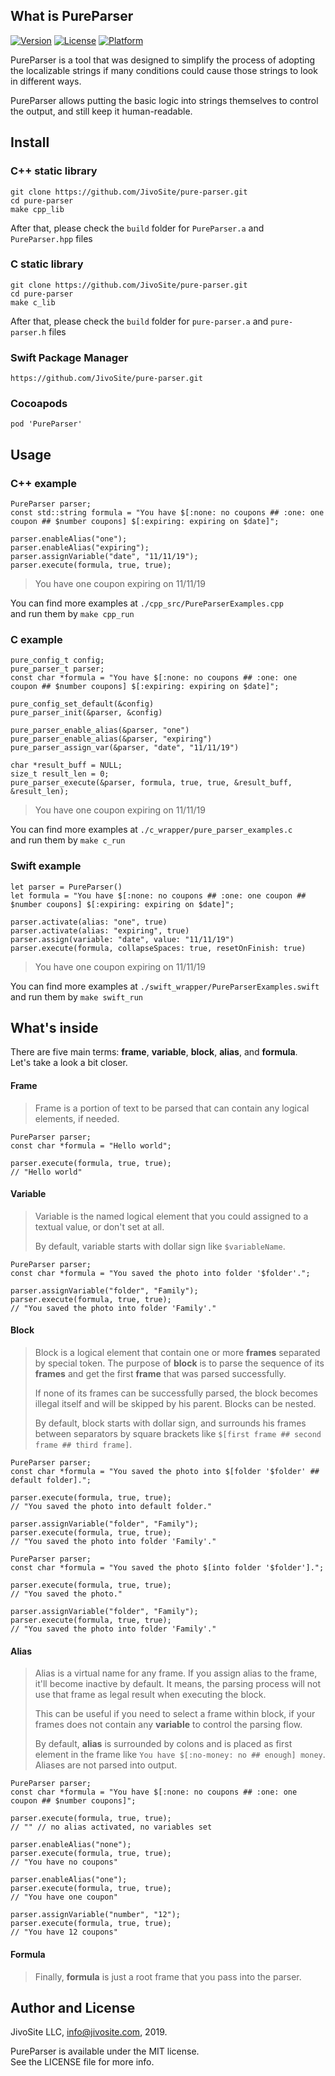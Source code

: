 ## What is PureParser

[![Version](https://img.shields.io/cocoapods/v/PureParser.svg?style=flat)](https://cocoapods.org/pods/PureParser)
[![License](https://img.shields.io/cocoapods/l/PureParser.svg?style=flat)](https://cocoapods.org/pods/PureParser)
[![Platform](https://img.shields.io/cocoapods/p/PureParser.svg?style=flat)](https://cocoapods.org/pods/PureParser)

PureParser is a tool that was designed to simplify the process of adopting the localizable strings if many conditions could cause those strings to look in different ways.

PureParser allows putting the basic logic into strings themselves to control the output, and still keep it human-readable.

## Install

### C++ static library

```
git clone https://github.com/JivoSite/pure-parser.git
cd pure-parser
make cpp_lib
```

After that, please check the `build` folder for `PureParser.a` and `PureParser.hpp` files

### C static library

```
git clone https://github.com/JivoSite/pure-parser.git
cd pure-parser
make c_lib
```

After that, please check the `build` folder for `pure-parser.a` and `pure-parser.h` files

### Swift Package Manager

```
https://github.com/JivoSite/pure-parser.git
```

### Cocoapods

```
pod 'PureParser'
```

## Usage

### C++ example

```
PureParser parser;
const std::string formula = "You have $[:none: no coupons ## :one: one coupon ## $number coupons] $[:expiring: expiring on $date]";

parser.enableAlias("one");
parser.enableAlias("expiring");
parser.assignVariable("date", "11/11/19");
parser.execute(formula, true, true);
```
> You have one coupon expiring on 11/11/19

You can find more examples at `./cpp_src/PureParserExamples.cpp`  
and run them by `make cpp_run`

### C example

```
pure_config_t config;
pure_parser_t parser;
const char *formula = "You have $[:none: no coupons ## :one: one coupon ## $number coupons] $[:expiring: expiring on $date]";

pure_config_set_default(&config)
pure_parser_init(&parser, &config)

pure_parser_enable_alias(&parser, "one")
pure_parser_enable_alias(&parser, "expiring")
pure_parser_assign_var(&parser, "date", "11/11/19")

char *result_buff = NULL;
size_t result_len = 0;
pure_parser_execute(&parser, formula, true, true, &result_buff, &result_len);
```
> You have one coupon expiring on 11/11/19

You can find more examples at `./c_wrapper/pure_parser_examples.c`  
and run them by `make c_run`

### Swift example

```
let parser = PureParser()
let formula = "You have $[:none: no coupons ## :one: one coupon ## $number coupons] $[:expiring: expiring on $date]";

parser.activate(alias: "one", true)
parser.activate(alias: "expiring", true)
parser.assign(variable: "date", value: "11/11/19")
parser.execute(formula, collapseSpaces: true, resetOnFinish: true)
```
> You have one coupon expiring on 11/11/19

You can find more examples at `./swift_wrapper/PureParserExamples.swift`  
and run them by `make swift_run`

## What's inside

There are five main terms: **frame**, **variable**, **block**, **alias**, and **formula**.  
Let's take a look a bit closer.

#### Frame

> Frame is a portion of text to be parsed that can contain any logical elements, if needed.

```
PureParser parser;
const char *formula = "Hello world";

parser.execute(formula, true, true);
// "Hello world"
```

#### Variable

> Variable is the named logical element that you could assigned to a textual value, or don't set at all.
>
> By default, variable starts with dollar sign like `$variableName`.

```
PureParser parser;
const char *formula = "You saved the photo into folder '$folder'.";

parser.assignVariable("folder", "Family");
parser.execute(formula, true, true);
// "You saved the photo into folder 'Family'."
```

#### Block

> Block is a logical element that contain one or more **frames** separated by special token. The purpose of **block** is to parse the sequence of its **frames** and get the first **frame** that was parsed successfully.
>
> If none of its frames can be successfully parsed, the block becomes illegal itself and will be skipped by his parent. Blocks can be nested.
>
> By default, block starts with dollar sign, and surrounds his frames between separators by square brackets like `$[first frame ## second frame ## third frame]`.

```
PureParser parser;
const char *formula = "You saved the photo into $[folder '$folder' ## default folder].";

parser.execute(formula, true, true);
// "You saved the photo into default folder."

parser.assignVariable("folder", "Family");
parser.execute(formula, true, true);
// "You saved the photo into folder 'Family'."
```

```
PureParser parser;
const char *formula = "You saved the photo $[into folder '$folder'].";

parser.execute(formula, true, true);
// "You saved the photo."

parser.assignVariable("folder", "Family");
parser.execute(formula, true, true);
// "You saved the photo into folder 'Family'."
```

#### Alias

> Alias is a virtual name for any frame. If you assign alias to the frame, it'll become inactive by default. It means, the parsing process will not use that frame as legal result when executing the block.
> 
> This can be useful if you need to select a frame within block, if your frames does not contain any **variable** to control the parsing flow.
>
> By default, **alias** is surrounded by colons and is placed as first element in the frame like `You have $[:no-money: no ## enough] money`. Aliases are not parsed into output.

```
PureParser parser;
const char *formula = "You have $[:none: no coupons ## :one: one coupon ## $number coupons]";

parser.execute(formula, true, true);
// "" // no alias activated, no variables set

parser.enableAlias("none");
parser.execute(formula, true, true);
// "You have no coupons"

parser.enableAlias("one");
parser.execute(formula, true, true);
// "You have one coupon"

parser.assignVariable("number", "12");
parser.execute(formula, true, true);
// "You have 12 coupons"
```

#### Formula

> Finally, **formula** is just a root frame that you pass into the parser.

## Author and License

JivoSite LLC, <info@jivosite.com>, 2019.

PureParser is available under the MIT license.  
See the LICENSE file for more info.
